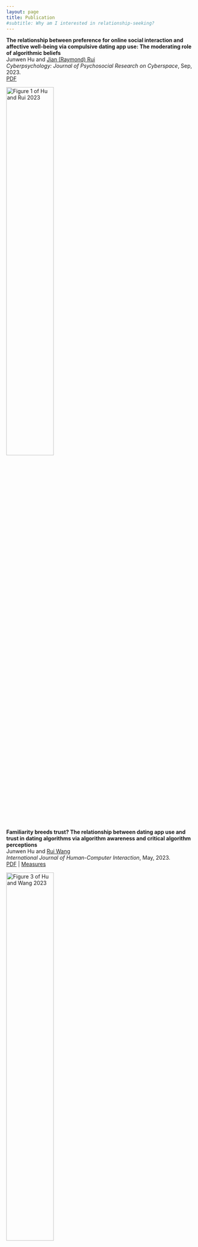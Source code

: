 ```yaml
---
layout: page
title: Publication
#subtitle: Why am I interested in relationship-seeking?
---
```


**The relationship between preference for online social interaction and affective well-being via compulsive 
dating app use: The moderating role of algorithmic beliefs**
<br>Junwen Hu and [Jian (Raymond) Rui](https://scholar.google.com/citations?user=G9CYx9MAAAAJ&hl=en)
<br>*Cyberpsychology: Journal of Psychosocial Research on Cyberspace*, Sep, 2023.
<br>[PDF](https://doi.org/10.5817/CP2023-4-2)

<p align="left">
  <img src="https://junwenhu.github.io/assets/img/figure1hurui2023.png" alt="Figure 1 of Hu and Rui 2023" width="50%">
</p>

**Familiarity breeds trust? The relationship between dating app use and trust in dating algorithms via algorithm 
awareness and critical algorithm perceptions**
<br>Junwen Hu and [Rui Wang](https://ruiwang-ub.github.io/)
<br>*International Journal of Human-Computer Interaction*, May, 2023.
<br>[PDF](https://doi.org/10.1080/10447318.2023.2217014) | [Measures](https://www.researchgate.net/publication/371169210_Familiarity_Breeds_Trust_The_Relationship_between_Dating_App_Use_and_Trust_in_Dating_Algorithms_via_Algorithm_Awareness_and_Critical_Algorithm_Perceptions?_tp=eyJjb250ZXh0Ijp7ImZpcnN0UGFnZSI6InByb2ZpbGUiLCJwYWdlIjoicHJvZmlsZSIsInBvc2l0aW9uIjoicGFnZUNvbnRlbnQifX0)

<p align="left">
  <img src="https://junwenhu.github.io/assets/img/figure3huwang2023.png" alt="Figure 3 of Hu and Wang 2023" width="50%">
</p>

**Exploring the impact of a ‘confining’ imaginary of user-recommendation systems on platform usage and relationship 
development among dating app users**
<br>Junwen Hu
<br>*Behaviour & Information Technology*. April, 2023
<br>[PDF](https://doi.org/10.1080/0144929X.2023.2201353)

<p align="left">
  <img src="https://junwenhu.github.io/assets/img/figure2hu2023.png" alt="Figure 3 of Hu and Wang 2023" width="50%">
</p>

**What Does Channel Say? Understanding How Social Media Social Capital Facilitates COVID‐19‐Related Information‐Seeking 
and Opinion‐Expression on Two Types of Platforms: User‐oriented versus Content‐oriented**
<br>Junwen Hu 
<br>*Proceedings of the Association for Information Science and Technology*, Oct, 2021 
<br>[PDF](https://doi.org/10.1002/pra2.546)
